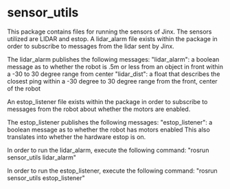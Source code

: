 # sensor_utils

This package contains files for running the sensors of Jinx.
The sensors utilized are LIDAR and estop.
A lidar_alarm file exists within the package in order to subscribe to messages
from the lidar sent by Jinx.

The lidar_alarm publishes the following messages:
"lidar_alarm": a boolean message as to whether the robot is .5m or less from an object
in front within a -30 to 30 degree range from center
"lidar_dist": a float that describes the closest ping within a -30 degree to 30 degree
range from the front, center of the robot

An estop_listener file exists within the package in order to subscribe to messages
from the robot about whether the motors are enabled. 

The estop_listener publishes the following messages:
"estop_listener": a boolean message as to whether the robot has motors enabled
This also translates into whether the hardware estop is on.

In order to run the lidar_alarm, execute the following command:
"rosrun sensor_utils lidar_alarm"

In order to run the estop_listener, execute the following command:
"rosrun sensor_utils estop_listener"


